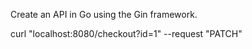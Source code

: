 Create an API in Go using the Gin framework.

curl "localhost:8080/checkout?id=1" --request "PATCH"
